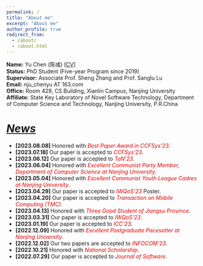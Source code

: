 ```yaml
---
permalink: /
title: "About me"
excerpt: "About me"
author_profile: true
redirect_from: 
  - /about/
  - /about.html
---
```

**Name:** Yu Chen (陈彧) [[CV](http://chenyu97.github.io/files/cv.pdf)]  
**Status:** PhD Student (Five-year Program since 2019)  
**Supervisor:** Associate Prof. Sheng Zhang and Prof. Sanglu Lu  
**Email:** nju_chenyu AT 163.com  
**Office:** Room 429, CS Building, Xianlin Campus, Nanjing University  
**Affiliate:** State Key Laboratory of Novel Software Technology, Department of Computer Science and Technology, Nanjing University, P.R.China

# ***<u>News</u>***
- **[2023.08.08]** Honored with *<font color="#dd0000">Best Paper Award in CCFSys'23</font>*.
- **[2023.07.18]** Our paper is accepted to *<font color="#dd0000">CCFSys'23</font>*.
- **[2023.06.12]** Our paper is accepted to *<font color="#dd0000">ToN'23</font>*.
- **[2023.06.04]** Honored with *<font color="#dd0000">Excellent Communist Party Member, Department of Computer Science at Nanjing University</font>*.
- **[2023.05.04]** Honored with *<font color="#dd0000">Excellent Communist Youth League Cadres at Nanjing University</font>*.
- **[2023.04.29]** Our paper is accepted to *<font color="#dd0000">IWQoS'23</font>* Poster.
- **[2023.04.20]** Our paper is accepted to *<font color="#dd0000">Transaction on Mobile Computing (TMC)</font>*.
- **[2023.04.13]** Honored with *<font color="#dd0000">Three Good Student of Jiangsu Province</font>*.
- **[2023.03.31]** Our paper is accepted to *<font color="#dd0000">IWQoS'23</font>*.
- **[2023.01.19]** Our paper is accepted to *<font color="#dd0000">ICC'23</font>*.
- **[2022.12.09]** Honored with *<font color="#dd0000">Excellent Postgraduate Pacesetter at Nanjing University</font>*.
- **[2022.12.02]** Our two papers are accepted to *<font color="#dd0000">INFOCOM'23</font>*.
- **[2022.10.21]** Honored with *<font color="#dd0000">National Scholarship</font>*.
- **[2022.07.29]** Our paper is accepted to *<font color="#dd0000">Journal of Software</font>*.